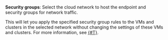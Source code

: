 **Security groups**: Select the cloud network to host the endpoint and security groups for network traffic.

This will let you apply the specified security group rules to the VMs and clusters in the selected network without changing the settings of these VMs and clusters. For more information, see [{#T}](../../../../../data-transfer/concepts/network.md).

